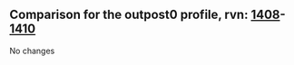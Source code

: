 ## Comparison for the outpost0 profile, rvn: [1408](https://github.com/PRO100KatYT/FortniteProfileRevisions/tree/main/profiles/outpost0/1408%20outpost0.json)-[1410](https://github.com/PRO100KatYT/FortniteProfileRevisions/tree/main/profiles/outpost0/1410%20outpost0.json)

No changes
